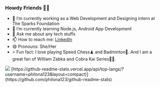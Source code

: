 ### Howdy Friends 👋😉



- 🔭 I’m currently working as a Web Development and Designing intern at The Sparks Foundation
- 🌱 I’m currently learning Node.js, Android App Development
- 💬 Ask me about any tech stuffs
- 📫 How to reach me: [LinkedIn](https://www.linkedin.com/in/philona-reetha-sebastian/)
- 😄 Pronouns: She/Her
- ⚡ Fun fact: I love playing Speed Chess♟ and Badminton🏸. And I am a great fan of William Zabka and Cobra Kai Series🐍👊.
<img src="https://github-readme-stats.vercel.app/api?username=philona123&&show_icons=true&title_color=ffffff&icon_color=bb2acf&text_color=daf7dc&bg_color=151515">
[https://github-readme-stats.vercel.app/api/top-langs/?username=philona123&layout=compact)](https://github.com/philona123/github-readme-stats)
